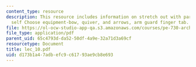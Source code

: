 ```yaml
---
content_type: resource
description: This resource includes information on stretch out with partner or by
  self Choose equipment-bow, quiver, and arrows, arm guard finger tab.
file: https://ol-ocw-studio-app-qa.s3.amazonaws.com/courses/pe-730-archery-spring-2006/d173b1a47adbefc9c61793ae9cb8e693_lec_10.pdf
file_type: application/pdf
parent_uid: 65c4793d-da52-50df-4a9e-32a71d3a69cf
resourcetype: Document
title: lec_10.pdf
uid: d173b1a4-7adb-efc9-c617-93ae9cb8e693
---
```

